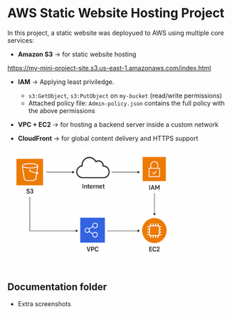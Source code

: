 # AWS Static Website Hosting Project

In this project, a static website was deployued to AWS using multiple core services:

- **Amazon S3** → for static website hosting 

https://my-mini-project-site.s3.us-east-1.amazonaws.com/index.html

- **IAM** → Applying least priviledge.

    - `s3:GetObject`, `s3:PutObject` on `my-bucket` (read/write permissions)
    - Attached policy file: `Admin-policy.json` contains the full policy with the above permissions

- **VPC + EC2** → for hosting a backend server inside a custom network  
- **CloudFront** → for global content delivery and HTTPS support  


<img src="Images/diagram.png" alt="Diagram" width="400">



## Documentation folder 

- Extra screenshots
